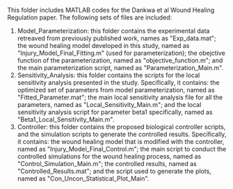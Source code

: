 This folder includes MATLAB codes for the Dankwa et al Wound Healing Regulation paper. 
The following sets of files are included:
1. Model_Parameterization: this folder contains the experimental data retreaved from previously published work, names as "Exp_data.mat";
   the wound healing model developed in this study, named as "Injury_Model_Final_Fitting.m" (used for parameterization);
   the obejctive function of the parameterization, named as "objective_function.m";
   and the main parameterization script, named as "Parameterization_Main.m".
2. Sensitivity_Analysis: this folder contains the scripts for the local sensitivity analysis presented in the study. Specifically, it contains:
   the optimized set of parameters from model parameterization, named as "Fitted_Parameter.mat";
   the main local sensitivity analysis file for all the parameters, named as "Local_Sensitivity_Main.m";
   and the local sensitivity analysis script for parameter beta1 specifically, named as "Beta1_Local_Sensitivity_Main.m".
3. Controller: this folder contains the proposed biological controller scripts, and the simulation scripts to generate the controlled results. Specifically, it contains:
   the wound healing model that is modified with the controller, named as "Injury_Model_Final_Control.m";
   the main script to conduct the controlled simulations for the wound healing process, named as "Control_Simulation_Main.m";
   the controlled results, named as "Controlled_Results.mat";
   and the script used to generate the plots, named as "Con_Uncon_Statistical_Plot_Main".
